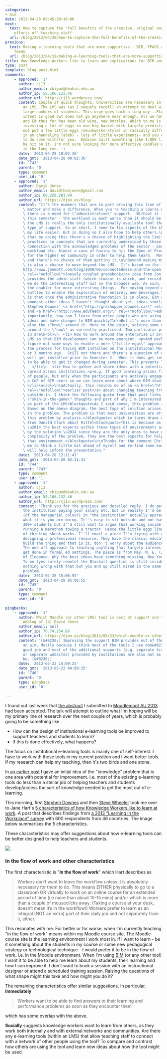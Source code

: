 ```yaml
---
categories:
- bim
date: 2013-04-28 09:45:20+10:00
next:
  text: How to capture the "full benefits of the creative, original and imaginative
    efforts of" teaching staff
  url: /blog/2013/04/30/how-to-capture-the-full-benefits-of-the-creative-original-and-imaginative-efforts-of-teaching-staff/
previous:
  text: Making e-learning tools that are more supportive - BIM, TPACK and truncated
    feeds
  url: /blog/2013/04/19/making-e-learning-tools-that-are-more-supportive-bim-tpack-and-truncated-feeds/
title: How Knowledge Workers like to learn and implications for BIM and LMS design
type: post
template: blog-post.html
comments:
    - approved: '1'
      author: cj13
      author_email: cbigum@deakin.edu.au
      author_ip: 58.106.132.46
      author_url: http://cj13.wordpress.com/
      content: Couple of quick thoughts. Universities are necessary infrastructure for
        an LMS. The LMS was (as I vaguely recall) an attempt to deal with mass - i.e.
        large numbers of students. This urge goes back a long way ..PLATO etc.  Hart's
        intent is good but does not go anywhere near enough. All we have done with IT
        and Ed thus far has been old wine, new bottles. Which to me is maybe rather than
        investing a lot of eggs in one big basket with largely predictable upside why
        not put a few little eggs (skunkworks-style) in radically different baskets (here
        in am channeling Taleb) - lots of little experiments- and you could get the kiddies
        to do some with/for you.  Eddison built something like 1,000 light bulbs before
        he hit on it. I'm not sure looking for more effective candles will be that satisfying
        in the long run. :)
      date: '2013-04-28 10:02:36'
      date_gmt: '2013-04-28 00:02:36'
      id: '743'
      parent: '0'
      type: comment
      user_id: '0'
    - approved: '1'
      author: David Jones
      author_email: davidthomjones@gmail.com
      author_ip: 60.228.201.94
      author_url: https://djon.es/blog/
      content: "It's the numbers that are in part driving this line of interest. Numbers\
        \ matter and make a difference. When you're teaching a course with 300+ students\
        \ there is a need for \"administrative\" support.  Without it - much like my experience\
        \ this semester - the workload is much worse than it should be.   At the moment,\
        \ the LMS is really the only institutionally available tool that can provide that\
        \ type of support. So in short, I need to fix aspects of the LMS so I can make\
        \ my life easier. But in doing so I also hope to help others.\n\nBut I also think\
        \ that by doing this there's a chance of highlighting the limitations of current\
        \ practices in concepts that are currently understood by these folk.  Hence the\
        \ connection with the acknowledged problems of the sector - poor quality, high\
        \ workload etc. Almost a case of having to hit the Zone of Proximal Development\
        \ for the higher ed community in order to help them learn.  Move beyond the ZPD\
        \ and there's no chance of them getting it.\n\nBeyond making my life easier, BIM\
        \ is also a chance to move beyond the LMS.  It's based on the idea of the <a href=\"\
        http://www.jonmott.com/blog/2009/06/connectedness-and-the-open-learning-network/\"\
        \ rel=\"nofollow\">loosely coupled gradebook</a> idea from Jon Mott.  The LMS\
        \ provides the admin staff (which student is which, and recording grades) while\
        \ we do the interesting stuff out on the broader web. As such, BIM becomes as\
        \ the enabler for more interesting things.  For moving beyond old wine in new\
        \ bottles to enable the exploration of entirely new beverages.\n\nMy hope/plan\
        \ is that once the administrative foundation is in place, BIM can be used to explore,\
        \ amongst other ideas I haven't thought about yet, ideas similar to those behind\
        \ Stephen Downes' <a href=\"http://grsshopper.downes.ca/\" rel=\"nofollow\">grsshopper</a>\
        \ and <a href=\"http://www.edufeedr.org/\" rel=\"nofollow\">edufeedr</a>. More\
        \ importantly, how can I learn from other people who are using BIM and have interesting\
        \ ideas and make changes to BIM quickly?\n\nBut it's more than the tool, it's\
        \ also the \"how\" around it. More to the point, solving some of the problems\
        \ around the \"how\" as currently practicsed. Two particular problems I'm interested\
        \ in are\n<ol>\n  <li> How to work around the enterprise IT processes of an institutional\
        \ LMS so that BIM development can be more emergent. <p>And perhaps in answer this\
        \ figure out some ways to enable a more \"little eggs\" approach.  e.g. I started\
        \ the process for having BIM installed on the institutional Moodle instance 2\
        \ or 3 months ago.  Still not there and there's a question of whether or not it\
        \ will get installed prior to Semester 2.  When it does get installed, I'm unlikely\
        \ to be able to get it changed during semester. This prevents learning.</p>\n\
        \   </li>\n  <li> How to gather and share ideas with a potential BIM user community\
        \ spread across institutions.<p>e.g. If good learning arises from a CoP/network\
        \ of people, but only when the participants are actively engaged. How can I create\
        \ a CoP of BIM users so we can learn more about where BIM should go in the future?\
        \ </li>\n</ol>\n\nActually, this reminds me of an <a href=\"https://djon.es/blog/2010/04/25/inside-out-outside-in-or-both/\"\
        \ rel=\"nofollow\">earlier post</a> about changing teaching from inside-out or\
        \ outside-in. I think the following quote from that post links somewhat with Taleb's\
        \ \"skin-in-the-game\" thoughts and part of why I'm interested in developing BIM\
        \ as part of the LMS<blockquote>As I said above, this problem is a complex one.\
        \ Based on the above diagram, the best type of solution arises from immersion\
        \ in the problem. The problem is that most universities are attempting to solve\
        \ this problem by analysis.</blockquote> which in turns draws on a quote from\
        \ from Donald Clark about Rittel<blockquote>This is because as Rittel (1972) discovered\
        \ \u2014 the best experts within these types of environments are those affected\
        \ by the solution \u2014 since they are the only ones to have experienced the\
        \ complexity of the problem, they are the best experts for helping to improve\
        \ that environment.</blockquote>\n\nThanks for the comment Chris.  This has forced\
        \ me to think a little bit ahead of myself and re-find some earlier thinking that\
        \ will help inform the presentation."
      date: '2013-04-28 12:11:41'
      date_gmt: '2013-04-28 02:11:41'
      id: '744'
      parent: '743'
      type: comment
      user_id: '1'
    - approved: '1'
      author: cj13
      author_email: cbigum@deakin.edu.au
      author_ip: 58.106.132.46
      author_url: http://cj13.wordpress.com/
      content: 'Thank you for the gracious and detailed reply. I do get the point about
        the institution paying your salary etc. but in reality I''d be surprised if anyone
        (of the managerial colour) in "the institution" actually appreciates/understands
        what it is you are doing. It''s easy to sit outside and not have to worry about
        300+ students but I''d still want to argue that working inside out is a bit like
        running a marathon towing a tractor. Hence the little eggs line, the genuine importance
        of thinking skunk works. I''ll email a piece I''m trying with a class who are
        designing a professional resource. They have the classic education mindset - just
        build the thing and that is it, don''t worry about the audience too much etc.
        The one off approach to teaching anything that largely informs the way things
        get done in formal ed settings. The piece is from May, M. E. (2009). In Pursuit
        of Elegance. Why the best ideas have something missing. New York: Broadway Books.
        To me (yes safely remote) the Blackall question is still inside out. There is
        nothing wrong with that but you end up still mired in the same mindset of the
        problem.'
      date: '2013-04-28 15:06:55'
      date_gmt: '2013-04-28 05:06:55'
      id: '745'
      parent: '0'
      type: comment
      user_id: '0'
    
pingbacks:
    - approved: '1'
      author: Which Moodle (or other LMS) tool is best at support and training? | The
        Weblog of (a) David Jones
      author_email: null
      author_ip: 76.74.254.89
      author_url: https://djon.es/blog/2013/05/23/which-moodle-or-other-lms-tool-is-best-at-support-and-training/
      content: '[&#8230;] Improving the support BIM provides out of the box has long been
        an aim. Mostly because I think most of the tools I use don&#8217;t do a particularly
        good job and most of the additional supports (e.g. separate training sessions
        or separate websites) provided by institutions are also not as good as they could
        be. [&#8230;]'
      date: '2013-05-23 14:09:25'
      date_gmt: '2013-05-23 04:09:25'
      id: '746'
      parent: '0'
      type: pingback
      user_id: '0'
    
---
```

I found out last week that [the abstract](http://moodlemoot.org.au/mod/book/view.php?id=24&chapterid=56) I submitted to [Moodlemoot AU 2013](http://moodlemoot.org.au/) had been accepted. The talk will attempt to outline what I'm hoping will be my primary line of research over the next couple of years, which is probably going to be something like

- How can the design of institutional e-learning tools be improved to support teachers and students to learn?
- If this is done effectively, what happens?

The focus on institutional e-learning tools is mainly one of self-interest. I have to work with these tools in my current position and I want better tools. If my research can help my teaching, then it's two birds and one stone.

In [an earlier post](/blog/2013/03/22/does-institutional-e-learning-have-a-tpack-problem/) I gave an initial idea of the "knowledge" problem that is one area with potential for improvement. i.e. most of the existing e-learning tools do less than a stellar job of helping teachers and students develop/access the sort of knowledge needed to get the most out of e-learning.

This morning, first [Stephen Downes](http://www.downes.ca/post/60349) and then [Steve Wheeler](http://steve-wheeler.blogspot.ca/2013/04/turning-over-new-leaf.html) took me over to Jane Hart's [5 characteristics of how Knowledge Workers like to learn at work](http://www.c4lpt.co.uk/blog/2013/04/25/5-characteristics/). A post that describes findings from [a 2013 "Learning in the Workplace" survey](http://www.c4lpt.co.uk/blog/2013/04/22/company-training-of-little-value/) with 600 respondents from 46 countries. The image below summarises the 5 characteristics.

These characteristics may offer suggestions about how e-learning tools can be better designed to help teachers and students.

[![](images/Screen-Shot-2013-04-25-at-07.59.40.png)](http://www.c4lpt.co.uk/blog/2013/04/25/5-characteristics/)

### In the flow of work and other characteristics

The first characteristic is "**In the flow of work**" which Hart describes as

> Workers don’t want to leave the workflow unless it is absolutely necessary for them to do. This means EITHER physically to go to a classroom OR virtually to work on an online course for an extended period of time (i.e more than about 10-15 mins) and/or which is more than a couple of mouseclicks away. (Taking a course at your desk, doesn’t mean it’s in the workflow!) Workers prefer to learn as an integral (NOT an extra) part of their daily job and not separately from it, either.

This resonates with me. For better or for worse, when I'm currently teaching "in the flow of work" means within my Moodle course site. The Moodle course site is the learning environment I work most in. If I want to learn - be it something about the students in my course or some new pedagogical strategy or technological technique - I would prefer it to be in the flow of work. i.e. in the Moodle environment. When I'm using [BIM](/blog/research/bam-blog-aggregation-management/) (or any other tool) I want it to be able to help me learn about my students, their learning and how I can improve it. I don't want to book a session with an instructional designer or attend a scheduled training session. Raising the questions of what shape might this take and how might you do it?

The remaining characteristics offer similar suggestions. In particular, **Immediately**

> Workers want to be able to find answers to their learning and performance problems as soon as they encounter them

which has some overlap with the above.

**Socially** suggests knowledge workers want to learn from others, as they work both internally and with external networks and communities. Are there any e-learning tools (within an LMS) that allow teaching staff to connect with a network of other people using the tool? To compare and contrast how others are using the tool and learn new ideas about how the tool might be used.